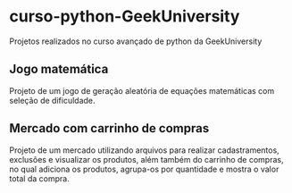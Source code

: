 # curso-python-GeekUniversity
Projetos realizados no curso avançado de python da GeekUniversity

## Jogo matemática
Projeto de um jogo de geração aleatória de equações matemáticas com seleção de dificuldade.

## Mercado com carrinho de compras
Projeto de um mercado utilizando arquivos para realizar cadastramentos, exclusões e visualizar os produtos, além também do carrinho de compras, no qual adiciona os produtos, agrupa-os por quantidade e mostra o valor total da compra.

